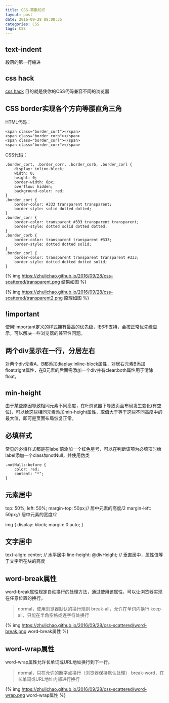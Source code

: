 ```yaml
---
title: CSS-零散知识
layout: post
date: 2016-09-28 08:08:35
categories: CSS
tags: CSS
---
```


## text-indent
段落的第一行缩进

## css hack
[css hack](http://baike.baidu.com/view/1119452.htm?subLemmaId=1119452&fromenter=CSShack) 目的就是使你的CSS代码兼容不同的浏览器

## CSS border实现各个方向等腰直角三角

HTML代码：
```
<span class="border_cort"></span>
<span class="border_corb"></span>
<span class="border_corl"></span>
<span class="border_corr"></span>
```

CSS代码：
```
.border_cort, .border_corr, .border_corb, .border_corl {
    display: inline-block;
    width: 0;
    height: 0;
    border-width: 6px;
    overflow: hidden;
    background-color: red;
}
.border_cort {
    border-color: #333 transparent transparent;
    border-style: solid dotted dotted;
}
.border_corr {
    border-color: transparent #333 transparent transparent;
    border-style: dotted solid dotted dotted;
}
.border_corb {
    border-color: transparent transparent #333;
    border-style: dotted dotted solid;
}
.border_corl {
    border-color: transparent transparent transparent #333;
    border-style: dotted dotted dotted solid;
}
```
{% img https://zhulichao.github.io/2016/09/28/css-scattered/transparent.png 结果如图 %}

{% img https://zhulichao.github.io/2016/09/28/css-scattered/transparent2.png 原理如图 %}

## !important

使用!important定义的样式拥有最高的优先级，IE6不支持，会按正常优先级显示，可以解决一些浏览器的兼容性问题。

## 两个div显示在一行，分居左右

对两个div元素A、B都添加diaplay:inline-block属性，对居右元素B添加float:right属性，在B元素的后面需添加一个div并有clear:both属性用于清除float。

## min-height

由于某些原因导致相同元素不同高度，在IE浏览器下导致页面布局发生变化(有空位)，可以给这些相同元素添加min-height属性，取值大于等于这些不同高度中的最大值，即可是页面布局恢复正常。

## 必填样式

常见的必填样式都是在label前添加一个红色星号，可以在判断该项为必填项时给label添加一个class如notNull，并使用伪类
```
.notNull::before {
    color: red;
    content: "*";
}
```

## 元素居中

top: 50%;
left: 50%;
margin-top: 50px;// 居中元素的高度/2
margin-left: 50px;// 居中元素的宽度/2

img {
    display: block;
    margin: 0 auto;
}

## 文字居中

text-align: center; // 水平居中
line-height: @divHeight; // 垂直居中，属性值等于文字所在块的高度

## word-break属性

word-break属性规定自动换行的处理方法，通过使用该属性，可以让浏览器实现在任意位置的换行。

> normal，使用浏览器默认的换行规则
> break-all，允许在单词内换行
> keep-all，只能在半角空格或连字符处换行

{% img https://zhulichao.github.io/2016/09/28/css-scattered/word-break.png word-break属性 %}

## word-wrap属性

word-wrap属性允许长单词或URL地址换行到下一行。

> normal，只在允许的断字点换行（浏览器保持默认处理）
> break-word，在长单词或URL地址内部进行换行

{% img https://zhulichao.github.io/2016/09/28/css-scattered/word-wrap.png word-wrap属性 %}
